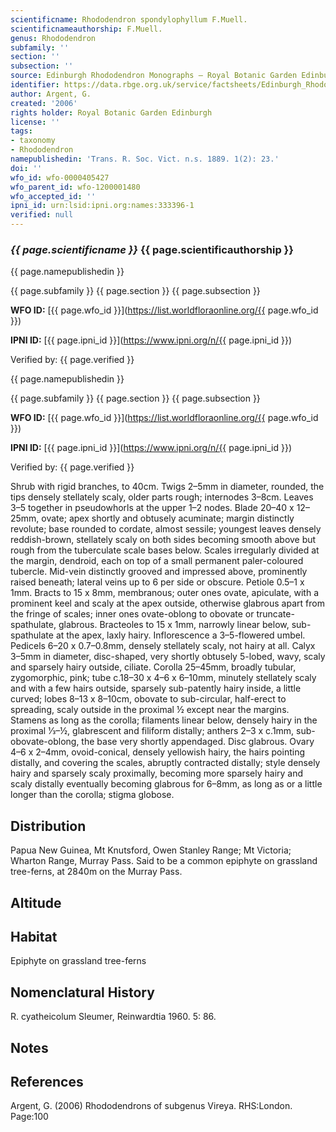 ```yaml
---
scientificname: Rhododendron spondylophyllum F.Muell.
scientificnameauthorship: F.Muell.
genus: Rhododendron
subfamily: ''
section: ''
subsection: ''
source: Edinburgh Rhododendron Monographs – Royal Botanic Garden Edinburgh
identifier: https://data.rbge.org.uk/service/factsheets/Edinburgh_Rhododendron_Monographs.xhtml
author: Argent, G.
created: '2006'
rights holder: Royal Botanic Garden Edinburgh
license: ''
tags:
- taxonomy
- Rhododendron
namepublishedin: 'Trans. R. Soc. Vict. n.s. 1889. 1(2): 23.'
doi: ''
wfo_id: wfo-0000405427
wfo_parent_id: wfo-1200001480
wfo_accepted_id: ''
ipni_id: urn:lsid:ipni.org:names:333396-1
verified: null
---
```

### _{{ page.scientificname }}_ {{ page.scientificauthorship }}
 {{ page.namepublishedin }}

{{ page.subfamily }} {{ page.section }} {{ page.subsection }}

**WFO ID:** [{{ page.wfo_id }}](https://list.worldfloraonline.org/{{ page.wfo_id }})

**IPNI ID:** [{{ page.ipni_id }}](https://www.ipni.org/n/{{ page.ipni_id }})

Verified by: {{ page.verified }}

 {{ page.namepublishedin }}

{{ page.subfamily }} {{ page.section }} {{ page.subsection }}

**WFO ID:** [{{ page.wfo_id }}](https://list.worldfloraonline.org/{{ page.wfo_id }})

**IPNI ID:** [{{ page.ipni_id }}](https://www.ipni.org/n/{{ page.ipni_id }})

Verified by: {{ page.verified }}



Shrub with rigid branches, to 40cm. Twigs 2–5mm in diameter, rounded, the tips densely stellately scaly, older parts rough; internodes 3–8cm. Leaves 3–5 together in pseudowhorls at the upper 1–2 nodes. Blade 20–40 x 12–25mm, ovate; apex shortly and obtusely acuminate; margin distinctly revolute; base rounded to cordate, almost sessile; youngest leaves densely reddish-brown, stellately scaly on both sides becoming smooth above but rough from the tuberculate scale bases below. Scales irregularly divided at the margin, dendroid, each on top of a small permanent paler-coloured tubercle. Mid-vein distinctly grooved and impressed above, prominently raised beneath; lateral veins up to 6 per side or obscure. Petiole 0.5–1 x 1mm. Bracts to 15 x 8mm, membranous; outer ones ovate, apiculate, with a prominent keel and scaly at the apex outside, otherwise glabrous apart from the fringe of scales; inner ones ovate-oblong to obovate or truncate-spathulate, glabrous. Bracteoles to 15 x 1mm, narrowly linear below, sub-spathulate at the apex, laxly hairy. Inflorescence a 3–5-flowered umbel. Pedicels 6–20 x 0.7–0.8mm, densely stellately scaly, not hairy at all. Calyx 3–5mm in diameter, disc-shaped, very shortly obtusely 5-lobed, wavy, scaly and sparsely hairy outside, ciliate. Corolla 25–45mm, broadly tubular, zygomorphic, pink; tube c.18–30 x 4–6 x 6–10mm, minutely stellately scaly and with a few hairs outside, sparsely sub-patently hairy inside, a little curved; lobes 8–13 x 8–10cm, obovate to sub-circular, half-erect to spreading, scaly outside in the proximal ½ except near the margins. Stamens as long as the corolla; filaments linear below, densely hairy in the proximal 1⁄3–½, glabrescent and filiform distally; anthers 2–3 x c.1mm, sub-obovate-oblong, the base very shortly appendaged. Disc glabrous. Ovary 4–6 x 2–4mm, ovoid-conical, densely yellowish hairy, the hairs pointing distally, and covering the scales, abruptly contracted distally; style densely hairy and sparsely scaly proximally, becoming more sparsely hairy and scaly distally eventually becoming glabrous for 6–8mm, as long as or a little longer than the corolla; stigma globose.

## Distribution
Papua New Guinea, Mt Knutsford, Owen Stanley Range; Mt Victoria; Wharton Range, Murray Pass. Said to be a common epiphyte on grassland tree-ferns, at 2840m on the Murray Pass.

## Altitude


## Habitat
Epiphyte on grassland tree-ferns

## Nomenclatural History
R. cyatheicolum Sleumer, Reinwardtia 1960. 5: 86.
                       
## Notes


## References

Argent, G. (2006) Rhododendrons of subgenus Vireya. RHS:London. Page:100
